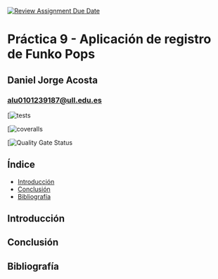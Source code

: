 [![Review Assignment Due Date](https://classroom.github.com/assets/deadline-readme-button-8d59dc4de5201274e310e4c54b9627a8934c3b88527886e3b421487c677d23eb.svg)](https://classroom.github.com/a/fmDo8ROl)
# Práctica 9 - Aplicación de registro de Funko Pops

## Daniel Jorge Acosta

### alu0101239187@ull.edu.es

[![tests]()

[![coveralls]()

[![Quality Gate Status]()

## Índice

- [Introducción](https://ull-esit-inf-dsi-2223.github.io/ull-esit-inf-dsi-22-23-prct09-funko-app-alu0101239187/#introducción)
- [Conclusión](https://ull-esit-inf-dsi-2223.github.io/ull-esit-inf-dsi-22-23-prct09-funko-app-alu0101239187/#conclusión)
- [Bibliografía](https://ull-esit-inf-dsi-2223.github.io/ull-esit-inf-dsi-22-23-prct09-funko-app-alu0101239187/#bibliografía)

## Introducción

## Conclusión

## Bibliografía
